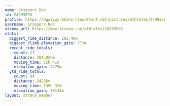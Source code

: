 ```yaml
---
name: Grzegorz Ber
id: 24993593
profile: https://dgalywyr863hv.cloudfront.net/pictures/athletes/24993593/7453165/11/large.jpg
username: grzegorz-ber
strava_url: https://www.strava.com/athletes/24993593
stats:
  biggest_ride_distance: 202.4km
  biggest_climb_elevation_gain: 771m
  recent_ride_totals:
    count: 17
    distance: 284.02km
    moving_time: 15h 41m
    elevation_gain: 2279m
  ytd_ride_totals:
    count: 94
    distance: 2423km
    moving_time: 135h 32m
    elevation_gain: 19141m
layout: strava_member
--- 
```

